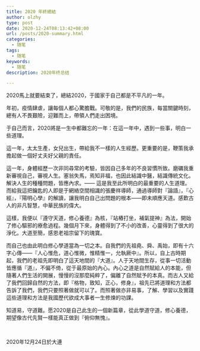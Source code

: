 ```yaml
---
title: 2020 年終總結
author: olzhy
type: post
date: 2020-12-24T08:13:42+08:00
url: /posts/2020-summary.html
categories:
  - 随笔
tags:
  - 随笔
keywords:
  - 随笔
description: 2020年终总结

---
```

2020馬上就要結束了，總結2020，于國家于自己都是不平凡的一年。

年初，疫情肆虐，讓每個人都心驚膽戰。可敬的是，我們的民族，每當關鍵時刻，總有人不畏艱險，迎難而上，帶領人們走出困境。

于自己而言，2020將是一生中都難忘的一年：在這一年中，遇到一些事，明白一些道理。

這一年，太太生產，女兒出生，帶給我不一樣的人生經歷。更重要的是，鞭策我承擔起做一個好丈夫好父親的責任。

這一年，身體經歷一次非同尋常的考驗，皆因自己多年的不良習慣所致。磨礪我重新審視自己，審視人生。塞翁失馬，焉知非福，也因此結識中醫，結識傳統文化。解決人生的種種問題，皆應內求。—— 這是我至此所明白的最重要的人生道理。而給我這把鑰匙的人即是于網絡空間相識的張慶祥導師，通過導師對『論語』，『心經』，『陽明心學』的解讀，讓我明白自己出問題的根本——即未順應天道。感歎古人的非凡智慧，中華民族的偉大。

這樣，我便以『遵守天道，修心養德』為核，『站樁打坐，補氣提神』為法，開始了修心驅邪的療愈過程。幾個月下來，身體得到了不小的改善，心靈得到了很大的淨化。大道至簡，感恩老祖宗留下的瑰寶。

而自己也由此明白修心學道當為一切之本。自我們的先祖堯、舜、禹始，即有十六字心傳——『人心惟危，道心惟微，惟精惟一，允執厥中』。所以，自上古時期起，我們的老祖先即明白了這天地間的『大道』。人于天地間生存，從事一切活動皆應循『道』，不偏不倚，從于最原始的內心。內心之道是自然賦給人的本能，但隨著人們生活的開展，慢慢的沒那麼純粹了，偏離了自然賦予的本真。而古人又給了我們回歸自然的方法，即『格物，致知，正心，修身』，祖先已將道理和方法都告訴了我們，我們只要照著做就可以了。而照著做亦非易事，了解、學習以及實踐這些道理和方法是我國歷代欲成大事者一生修煉的功課。

知道易，守道難。愿2020是自己此生的一個新篇章，從此學道守道，修心養德，期望像古代先賢一樣能真正做到『俯仰無愧』。

&nbsp;

2020年12月24日於大連
